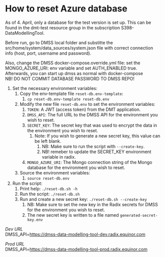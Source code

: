# How to reset Azure database

As of 4. April, only a database for the test version is set up. This can be found in the dmt-test resource group in the subscription S398-DataModellingTool.

Before run, go to DMSS local folder and substitte the src/home/system/data_sources/system.json file with correct connection info (host, port, username and password).

Also, change the DMSS docker-compose.override.yml file: set the MONGO_AZURE_URI: env variable and set AUTH_ENABLED true.
 Afterwards, you can start up dmss as normal with docker-compose  
NB! DO NOT COMMIT DATABASE PASSWORD TO DMSS REPO!

1. Set the necessary environment variables:
   1. Copy the env-template file `reset-db.env-template`:
      1. `cp reset-db.env-template reset-db.env`
   2. Modify the new file `reset-db.env` to set the environment variables:
      1. `TOKEN`: A JWT (access token) from the DMT application.
      2. `DMSS_API`: The full URL to the DMSS API for the environment you wish to reset.
      3. `SECRET_KEY`: The secret key that was used to encrypt the data in the environment you wish to reset.
         1. Note: If you wish to generate a new secret key, this value can be left blank.
            1. NB: Make sure to run the script with `--create-key`.
            2. NB! remeber to update the SECRET_KEY environment variable in radix. 
      4. `MONGO_AZURE_URI`: The Mongo connection string of the Mongo database for the environment you wish to reset.
   3. Source the environment variables:
      1. `source reset-db.env`
2. Run the script:
   1. Print help: `./reset-db.sh -h`
   2. Run the script: `./reset-db.sh`
   3. Run and create a new secret key: `./reset-db.sh --create-key`
      1. NB: Make sure to set the new key in the Radix secrets for DMSS for the environment you wish to reset.
      2. The new secret key is written to a file named `generated-secret-key.env`

_Dev URL_  
DMSS_API=<https://dmss-data-modelling-tool-dev.radix.equinor.com>

_Prod URL_  
DMSS_API=<https://dmss-data-modelling-tool-prod.radix.equinor.com>
